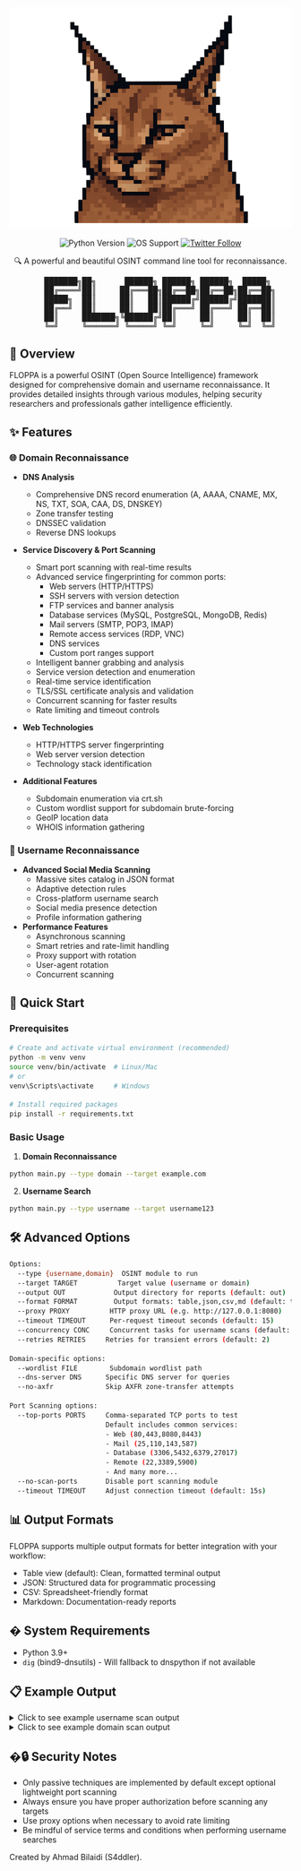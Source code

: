 <div align="center">
  <img src=".github/assets/banner.png" alt="FLOPPA Tool Banner" width="800"/>

  <p align="center">
    <img src="https://img.shields.io/badge/Python-3.9+-blue.svg" alt="Python Version">
    <img src="https://img.shields.io/badge/OS-Linux%20%7C%20Windows%20%7C%20macOS-brightgreen" alt="OS Support">
    <a href="https://twitter.com/7_8_z"><img src="https://img.shields.io/twitter/follow/7_8_z?style=social" alt="Twitter Follow"></a>
  </p>

  <p align="center">🔍 A powerful and beautiful OSINT command line tool for reconnaissance.</p>

<pre>
    ███████╗██╗      ██████╗ ██████╗ ██████╗  █████╗ 
    ██╔════╝██║     ██╔═══██╗██╔══██╗██╔══██╗██╔══██╗
    █████╗  ██║     ██║   ██║██████╔╝██████╔╝███████║
    ██╔══╝  ██║     ██║   ██║██╔═══╝ ██╔═══╝ ██╔══██║
    ██║     ███████╗╚██████╔╝██║     ██║     ██║  ██║
    ╚═╝     ╚══════╝ ╚═════╝ ╚═╝     ╚═╝     ╚═╝  ╚═╝
</pre>
</div>



## 📖 Overview

FLOPPA is a powerful OSINT (Open Source Intelligence) framework designed for comprehensive domain and username reconnaissance. It provides detailed insights through various modules, helping security researchers and professionals gather intelligence efficiently.

## ✨ Features

### 🌐 Domain Reconnaissance
- **DNS Analysis**
  - Comprehensive DNS record enumeration (A, AAAA, CNAME, MX, NS, TXT, SOA, CAA, DS, DNSKEY)
  - Zone transfer testing
  - DNSSEC validation
  - Reverse DNS lookups

- **Service Discovery & Port Scanning**
  - Smart port scanning with real-time results
  - Advanced service fingerprinting for common ports:
    - Web servers (HTTP/HTTPS)
    - SSH servers with version detection
    - FTP services and banner analysis
    - Database services (MySQL, PostgreSQL, MongoDB, Redis)
    - Mail servers (SMTP, POP3, IMAP)
    - Remote access services (RDP, VNC)
    - DNS services
    - Custom port ranges support
  - Intelligent banner grabbing and analysis
  - Service version detection and enumeration
  - Real-time service identification
  - TLS/SSL certificate analysis and validation
  - Concurrent scanning for faster results
  - Rate limiting and timeout controls

- **Web Technologies**
  - HTTP/HTTPS server fingerprinting
  - Web server version detection
  - Technology stack identification

- **Additional Features**
  - Subdomain enumeration via crt.sh
  - Custom wordlist support for subdomain brute-forcing
  - GeoIP location data
  - WHOIS information gathering

### 👤 Username Reconnaissance
- **Advanced Social Media Scanning**
  - Massive sites catalog in JSON format
  - Adaptive detection rules
  - Cross-platform username search
  - Social media presence detection
  - Profile information gathering
- **Performance Features**
  - Asynchronous scanning
  - Smart retries and rate-limit handling
  - Proxy support with rotation
  - User-agent rotation
  - Concurrent scanning

## 🚀 Quick Start

### Prerequisites
```bash
# Create and activate virtual environment (recommended)
python -m venv venv
source venv/bin/activate  # Linux/Mac
# or
venv\Scripts\activate     # Windows

# Install required packages
pip install -r requirements.txt
```

### Basic Usage

1. **Domain Reconnaissance**
```bash
python main.py --type domain --target example.com
```

2. **Username Search**
```bash
python main.py --type username --target username123
```

## 🛠️ Advanced Options

```bash
Options:
  --type {username,domain}  OSINT module to run
  --target TARGET          Target value (username or domain)
  --output OUT            Output directory for reports (default: out)
  --format FORMAT         Output formats: table,json,csv,md (default: table,json)
  --proxy PROXY          HTTP proxy URL (e.g. http://127.0.0.1:8080)
  --timeout TIMEOUT      Per-request timeout seconds (default: 15)
  --concurrency CONC     Concurrent tasks for username scans (default: 50)
  --retries RETRIES     Retries for transient errors (default: 2)
  
Domain-specific options:
  --wordlist FILE        Subdomain wordlist path
  --dns-server DNS      Specific DNS server for queries
  --no-axfr             Skip AXFR zone-transfer attempts

Port Scanning options:
  --top-ports PORTS     Comma-separated TCP ports to test
                        Default includes common services:
                        - Web (80,443,8080,8443)
                        - Mail (25,110,143,587)
                        - Database (3306,5432,6379,27017)
                        - Remote (22,3389,5900)
                        - And many more...
  --no-scan-ports       Disable port scanning module
  --timeout TIMEOUT     Adjust connection timeout (default: 15s)
```

## 📊 Output Formats

FLOPPA supports multiple output formats for better integration with your workflow:
- Table view (default): Clean, formatted terminal output
- JSON: Structured data for programmatic processing
- CSV: Spreadsheet-friendly format
- Markdown: Documentation-ready reports

## �️ System Requirements

- Python 3.9+
- `dig` (bind9-dnsutils) - Will fallback to dnspython if not available

## 📋 Example Output

<details>
<summary>Click to see example username scan output</summary>

![Username Scan](.github/assets/username-scan.png)
</details>

<details>
<summary>Click to see example domain scan output</summary>

![Domain Scan](.github/assets/domain-scan.png)
</details>

## �🔒 Security Notes

- Only passive techniques are implemented by default except optional lightweight port scanning
- Always ensure you have proper authorization before scanning any targets
- Use proxy options when necessary to avoid rate limiting
- Be mindful of service terms and conditions when performing username searches

Created by Ahmad Bilaidi (S4ddler).



